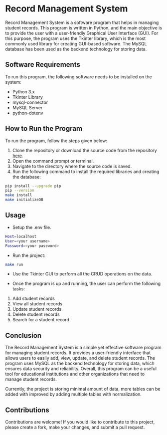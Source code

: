 # Record Management System

Record Management System is a software program that helps in managing student records. This program is written in Python, and the main objective is to provide the user with a user-friendly Graphical User Interface (GUI). For this purpose, the program uses the Tkinter library, which is the most commonly used library for creating GUI-based software. The MySQL database has been used as the backend technology for storing data.
## Software Requirements

To run this program, the following software needs to be installed on the system:

- Python 3.x
- Tkinter Library
- mysql-connector
- MySQL Server
- python-dotenv

## How to Run the Program

To run the program, follow the steps given below:

1. Clone the repository or download the source code from the repository [here](https://github.com/Gupta-Nikhil85/Record-Management-System).
2. Open the command prompt or terminal.
3. Navigate to the directory where the source code is saved.
4. Run the following command to install the required libraries and creating the database:
```bash
pip install --upgrade pip
pip --version
make install
make initializeDB
```

## Usage
- Setup the .env file.
```bash
Host=localhost
User=<your username>
Password=<your password>
```
- Run the project: 
```bash 
make run
```
- Use the Tkinter GUI to perform all the CRUD operations on the data.

- Once the program is up and running, the user can perform the following tasks:

1. Add student records
2. View all student records
3. Update student records
4. Delete student records
5. Search for a student record

## Conclusion
The Record Management System is a simple yet effective software program for managing student records. It provides a user-friendly interface that allows users to easily add, view, update, and delete student records. The program uses MySQL as the backend technology for storing data, which ensures data security and reliability. Overall, this program can be a useful tool for educational institutions and other organizations that need to manage student records.

Currently, the project is storing minimal amount of data, more tables can be added with improved by adding multiple tables with normalization.

## Contributions

Contributions are welcome! If you would like to contribute to this project, please create a fork, make your changes, and submit a pull request.